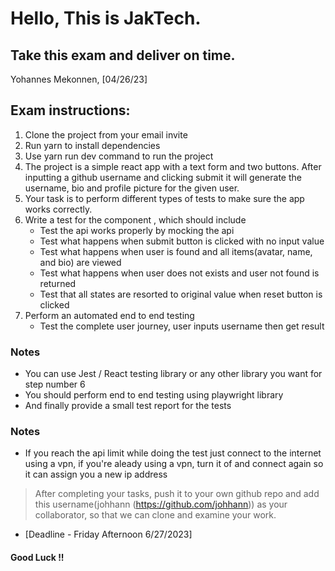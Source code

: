 # Hello, This is JakTech.

## Take this exam and deliver on time.

Yohannes Mekonnen, \[04/26/23\]

## Exam instructions:

1. Clone the project from your email invite
2. Run yarn to install dependencies
3. Use yarn run dev command to run the project
4. The project is a simple react app with a text form and two buttons. After
   inputting a github username and clicking submit it will generate the
   username, bio and profile picture for the given user.
5. Your task is to perform different types of tests to make sure the
   app works correctly.
6. Write a test for the component , which should include
   - Test the api works properly by mocking the api
   - Test what happens when submit button is clicked with no input value
   - Test what happens when user is found and all items(avatar, name, and bio) are viewed
   - Test what happens when user does not exists and user not found is returned
   - Test that all states are resorted to original value when reset button is clicked
7. Perform an automated end to end testing 
   - Test the complete user journey, user inputs username then get result

### Notes

- You can use Jest / React testing library or any other
  library you want for step number 6
- You should perform end to end testing using playwright library
- And finally provide a small test report for the tests


### Notes

- If you reach the api limit while doing the test just connect to the internet using a vpn,
  if you're aleady using a vpn, turn it of and connect again so it can assign you a new ip address
  

> After completing your tasks, push it to your own github repo and add
> this username(johhann (https://github.com/johhann)) as your
> collaborator, so that we can clone and examine your work.

- [Deadline - Friday Afternoon 6/27/2023]


#### Good Luck !!
